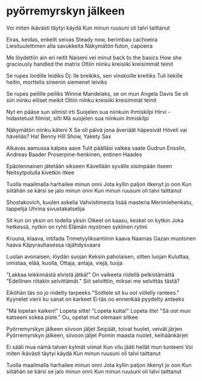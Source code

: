 # pyörremyrskyn jälkeen

Voi miten ikävästi täytyi käydä
Kun minun ruusuni oli talvi taittanut

Eiras, keidas, enkelit seivas
Steady now, berimbau cachoeira
Liesituulettimen alla savukkeita
Näkymätön futon, capoeira

Me löydettiin ain eri reitit
Naiseni vei minut back to the basics
How she graciously handled the matrix
Oltiin niinku kreisiiki kreisimmät teinit

Se rupes lordille leidiks
Dj: lle breikiks, sen vinskoille kreitiks
Tuli liekille heitin, morttelis sireenin siemenet leiviks

Se rupes peilille peiliks
Winnie Mandelaks, se on mun Angela Davis
Se oli siin niinku eiliset meikit
Oltiin niinku kreisiiki kreisimmät teinit

Nyt en pääse sun silmist irti
Suojelen sua niinkuin ihmiskilpi
Hirvi - hidastetust filmist, silti
Mä suojelen sua niinkuin ihmiskilpi

Näkymätön niinku käteni X
Se oli päivä jona äveriäät häpesivät
Höveli vai häveliäs?
Ha! Benny Hill Show, Yakety Sax

Alkavas aamussa kalpea aave
Tulit päälläsi valkea vaate
Gudrun Ensslin, Andreas Baader
Proserpine-henkinen, entinen Haades

Epäolennainen jätetään sikseen
Kävellään syvälle sisimpään itseen
Neitsytpolulla kivetkin itkee

Tuolla maailmalla harhailee minun onni
Jota kyllin paljon itkenyt jo oon
Kun siitähän se kärsi se jalo minun onni
Kun minun ruusuni oli talvi taittanut

Shostakovich, kuulen askelia
Vahvistimesta lisää masteria
Merimiehenkatu, tappelija
Uhrina sivustakatselija

Sit kun on yksin on todella yksin
Oikeel on kaasu, keskel on kytkin
Joka hetkessä, nytkin on ryhti
Elämän mystinen syklinen rytmi

Kruuna, klaava, intifada
Trimetyyliksantiinin kaava
Naamas Gazan muotonen haava
Käpyrauhasessa räjähdysvaara

Luolan avonaisen, löydän suojan
Keksin paholaisen, sitten luojan
Kuluttaa, omistaa, elää, kuolla,
Ottaja, antaja, viejä, tuoja

"Lakkaa leikkimästä elvistä jätkä!"
On vaikeeta riidellä pelkistämättä
"Edellinen riitakin selvittämät."
Siit selvittiin, miksei me selvittäs tästä?

Eiköhän täs oo jo riidelty tarpeeks
"Soittele sit ku oot viillelly rantees."
Kyynelet vierii ku sanat on karkeet
Ei täs oo ennenkää pyydelty anteeks

"Mä lopetan kaiken!" Lopeta sitte!
"Lopeta kulta!" Lopeta itte!
"Sä oot mun katseeni sokea piste."
Ou, opetat mut olemaan sitkee

Pyörremyrskyn jälkeen siivoon jäljet
Seipäät, toivat huolet, veivät järjen
Pyörremyrskyn jälkeen, siivoon jäljet
Poimin maasta nuolet, keihäänkärjet

Ei sääli mua nämä talven kylmät viimat
Kun vilu jääti hellät mun tunteeni
Voi miten ikävästi täytyi käydä
Kun minun ruusuni oli talvi taittanut

Tuolla maailmalla harhailee minun onni
Jota kyllin paljon itkenyt jo oon
Kun siitähän se kärsi se jalo minun onni
Kun minun ruusuni oli talvi taittanut
